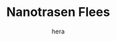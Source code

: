 ---
media: "images/rounds/round_4_2/nanotrasen_flees.png"
media_type: image
type: art
title: Nanotrasen Flees
author: [hera]
desc: After violating their agreement with the Soviet Commander, the NT colonists flee to the far side of the <i>Novy Mir</i> and try to out-flank the Soviet forces.
---